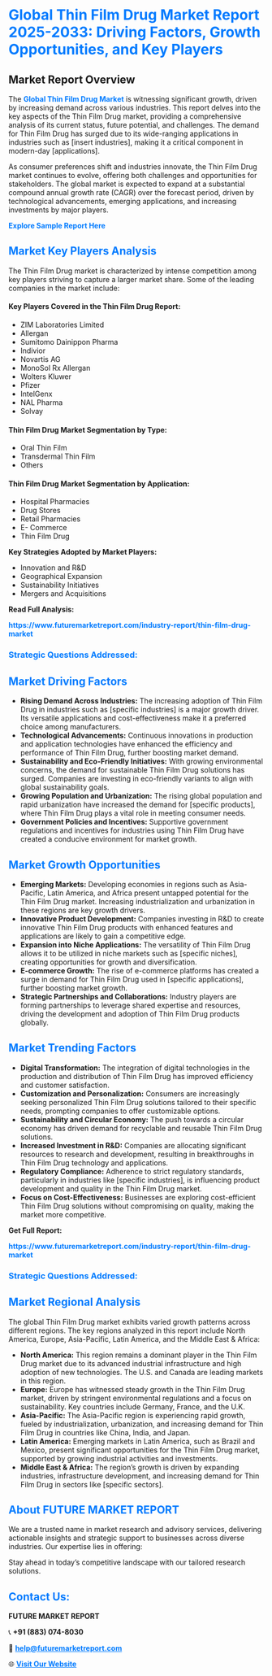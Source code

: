 <h1 style="color: #007BFF;">Global Thin Film Drug Market Report 2025-2033: Driving Factors, Growth Opportunities, and Key Players</h1>

<section id="overview">
<h2>Market Report Overview</h2>
<p>The <a href="https://www.futuremarketreport.com/industry-report/thin-film-drug-market" style="color: #007BFF; text-decoration: none;"><strong>Global Thin Film Drug Market</strong></a> is witnessing significant growth, driven by increasing demand across various industries. This report delves into the key aspects of the Thin Film Drug market, providing a comprehensive analysis of its current status, future potential, and challenges. The demand for Thin Film Drug has surged due to its wide-ranging applications in industries such as [insert industries], making it a critical component in modern-day [applications].</p>
<p>As consumer preferences shift and industries innovate, the Thin Film Drug market continues to evolve, offering both challenges and opportunities for stakeholders. The global market is expected to expand at a substantial compound annual growth rate (CAGR) over the forecast period, driven by technological advancements, emerging applications, and increasing investments by major players.</p>
</section>

<section id="overview">
<p><a href="https://www.futuremarketreport.com/request-sample/reportId=125858" style="color: #007BFF; text-decoration: none;"><strong>Explore Sample Report Here</strong></a></p>
</section>

<section id="key-players">
<h2 style="color: #007BFF;">Market Key Players Analysis</h2>
<p>The Thin Film Drug market is characterized by intense competition among key players striving to capture a larger market share. Some of the leading companies in the market include:</p>
<h4>Key Players Covered in the Thin Film Drug Report:</h4>
<ul><li>ZIM Laboratories Limited</li><li>Allergan</li><li>Sumitomo Dainippon Pharma</li><li>Indivior</li><li>Novartis AG</li><li>MonoSol Rx Allergan</li><li>Wolters Kluwer</li><li>Pfizer</li><li>IntelGenx</li><li>NAL Pharma</li><li>Solvay</li></ul>
<h4>Thin Film Drug Market Segmentation by Type:</h4>
<ul><li>Oral Thin Film</li><li>Transdermal Thin Film</li><li>Others</li></ul>

<h4>Thin Film Drug Market Segmentation by Application:</h4>
<ul><li>Hospital Pharmacies</li><li>Drug Stores</li><li>Retail Pharmacies</li><li>E- Commerce</li><li>Thin Film Drug</li></ul>
<p><strong>Key Strategies Adopted by Market Players:</strong></p>
<ul>
<li>Innovation and R&D</li>
<li>Geographical Expansion</li>
<li>Sustainability Initiatives</li>
<li>Mergers and Acquisitions</li>
</ul>
</section>

<section>
<p><strong>Read Full Analysis: </strong></p><a href="https://www.futuremarketreport.com/industry-report/thin-film-drug-market" style="color: #007BFF; text-decoration: none;"><strong>https://www.futuremarketreport.com/industry-report/thin-film-drug-market</strong></a>
<h3 style="color: #007BFF;">Strategic Questions Addressed:</h3>
</section>

<section id="driving-factors">
<h2 style="color: #007BFF;">Market Driving Factors</h2>
<ul>
<li><strong>Rising Demand Across Industries:</strong> The increasing adoption of Thin Film Drug in industries such as [specific industries] is a major growth driver. Its versatile applications and cost-effectiveness make it a preferred choice among manufacturers.</li>
<li><strong>Technological Advancements:</strong> Continuous innovations in production and application technologies have enhanced the efficiency and performance of Thin Film Drug, further boosting market demand.</li>
<li><strong>Sustainability and Eco-Friendly Initiatives:</strong> With growing environmental concerns, the demand for sustainable Thin Film Drug solutions has surged. Companies are investing in eco-friendly variants to align with global sustainability goals.</li>
<li><strong>Growing Population and Urbanization:</strong> The rising global population and rapid urbanization have increased the demand for [specific products], where Thin Film Drug plays a vital role in meeting consumer needs.</li>
<li><strong>Government Policies and Incentives:</strong> Supportive government regulations and incentives for industries using Thin Film Drug have created a conducive environment for market growth.</li>
</ul>
</section>

<section id="growth-opportunities">
<h2 style="color: #007BFF;">Market Growth Opportunities</h2>
<ul>
<li><strong>Emerging Markets:</strong> Developing economies in regions such as Asia-Pacific, Latin America, and Africa present untapped potential for the Thin Film Drug market. Increasing industrialization and urbanization in these regions are key growth drivers.</li>
<li><strong>Innovative Product Development:</strong> Companies investing in R&D to create innovative Thin Film Drug products with enhanced features and applications are likely to gain a competitive edge.</li>
<li><strong>Expansion into Niche Applications:</strong> The versatility of Thin Film Drug allows it to be utilized in niche markets such as [specific niches], creating opportunities for growth and diversification.</li>
<li><strong>E-commerce Growth:</strong> The rise of e-commerce platforms has created a surge in demand for Thin Film Drug used in [specific applications], further boosting market growth.</li>
<li><strong>Strategic Partnerships and Collaborations:</strong> Industry players are forming partnerships to leverage shared expertise and resources, driving the development and adoption of Thin Film Drug products globally.</li>
</ul>
</section>

<section id="trending-factors">
<h2 style="color: #007BFF;">Market Trending Factors</h2>
<ul>
<li><strong>Digital Transformation:</strong> The integration of digital technologies in the production and distribution of Thin Film Drug has improved efficiency and customer satisfaction.</li>
<li><strong>Customization and Personalization:</strong> Consumers are increasingly seeking personalized Thin Film Drug solutions tailored to their specific needs, prompting companies to offer customizable options.</li>
<li><strong>Sustainability and Circular Economy:</strong> The push towards a circular economy has driven demand for recyclable and reusable Thin Film Drug solutions.</li>
<li><strong>Increased Investment in R&D:</strong> Companies are allocating significant resources to research and development, resulting in breakthroughs in Thin Film Drug technology and applications.</li>
<li><strong>Regulatory Compliance:</strong> Adherence to strict regulatory standards, particularly in industries like [specific industries], is influencing product development and quality in the Thin Film Drug market.</li>
<li><strong>Focus on Cost-Effectiveness:</strong> Businesses are exploring cost-efficient Thin Film Drug solutions without compromising on quality, making the market more competitive.</li>
</ul>
</section>

<section>
<p><strong>Get Full Report: </strong></p><a href="https://www.futuremarketreport.com/industry-report/thin-film-drug-market" style="color: #007BFF; text-decoration: none;"><strong>https://www.futuremarketreport.com/industry-report/thin-film-drug-market</strong></a>
<h3 style="color: #007BFF;">Strategic Questions Addressed:</h3>
</section>


<section id="regional-analysis">
<h2 style="color: #007BFF;">Market Regional Analysis</h2>
<p>The global Thin Film Drug market exhibits varied growth patterns across different regions. The key regions analyzed in this report include North America, Europe, Asia-Pacific, Latin America, and the Middle East & Africa:</p>
<ul>
<li><strong>North America:</strong> This region remains a dominant player in the Thin Film Drug market due to its advanced industrial infrastructure and high adoption of new technologies. The U.S. and Canada are leading markets in this region.</li>
<li><strong>Europe:</strong> Europe has witnessed steady growth in the Thin Film Drug market, driven by stringent environmental regulations and a focus on sustainability. Key countries include Germany, France, and the U.K.</li>
<li><strong>Asia-Pacific:</strong> The Asia-Pacific region is experiencing rapid growth, fueled by industrialization, urbanization, and increasing demand for Thin Film Drug in countries like China, India, and Japan.</li>
<li><strong>Latin America:</strong> Emerging markets in Latin America, such as Brazil and Mexico, present significant opportunities for the Thin Film Drug market, supported by growing industrial activities and investments.</li>
<li><strong>Middle East & Africa:</strong> The region’s growth is driven by expanding industries, infrastructure development, and increasing demand for Thin Film Drug in sectors like [specific sectors].</li>
</ul>
</section>

<footer>
<h2 style="color: #007BFF;">About FUTURE MARKET REPORT</h2>
<p>We are a trusted name in market research and advisory services, delivering actionable insights and strategic support to businesses across diverse industries. Our expertise lies in offering:</p>

<p>Stay ahead in today’s competitive landscape with our tailored research solutions.</p>

<h2 style="color: #007BFF;">Contact Us:</h2>
<p><strong>FUTURE MARKET REPORT</strong></p>
<p>📞 <strong>+91 (883) 074-8030</strong></p>
<p>📧 <strong><a href="mailto:help@futuremarketreport.com" style="color: #007BFF;">help@futuremarketreport.com</a></strong></p>
<p>🌐 <strong><a href="https://www.futuremarketreport.com/" style="color: #007BFF;">Visit Our Website</a></strong></p>
</footer>